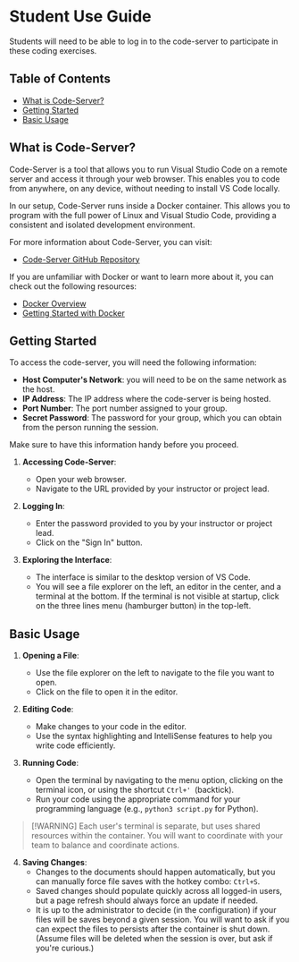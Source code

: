 # Student Use Guide
Students will need to be able to log in to the code-server to participate in these coding exercises. 

## Table of Contents
- [What is Code-Server?](#what-is-code-server)
- [Getting Started](#getting-started)
- [Basic Usage](#basic-usage)

## What is Code-Server?

Code-Server is a tool that allows you to run Visual Studio Code on a remote server and access it through your web browser. This enables you to code from anywhere, on any device, without needing to install VS Code locally.

In our setup, Code-Server runs inside a Docker container. This allows you to program with the full power of Linux and Visual Studio Code, providing a consistent and isolated development environment.

For more information about Code-Server, you can visit:
- [Code-Server GitHub Repository](https://github.com/coder/code-server)

If you are unfamiliar with Docker or want to learn more about it, you can check out the following resources:
- [Docker Overview](https://www.docker.com/why-docker)
- [Getting Started with Docker](https://docs.docker.com/get-started/)


## Getting Started

To access the code-server, you will need the following information:

- **Host Computer's Network**: you will need to be on the same network as the host.
- **IP Address**: The IP address where the code-server is being hosted.
- **Port Number**: The port number assigned to your group.
- **Secret Password**: The password for your group, which you can obtain from the person running the session.

Make sure to have this information handy before you proceed.

1. **Accessing Code-Server**:
    - Open your web browser.
    - Navigate to the URL provided by your instructor or project lead.

2. **Logging In**:
    - Enter the password provided to you by your instructor or project lead.
    - Click on the "Sign In" button.

3. **Exploring the Interface**:
    - The interface is similar to the desktop version of VS Code.
    - You will see a file explorer on the left, an editor in the center, and a terminal at the bottom. If the terminal is not visible at startup, click on the three lines menu (hamburger button) in the top-left.

## Basic Usage

1. **Opening a File**:
    - Use the file explorer on the left to navigate to the file you want to open.
    - Click on the file to open it in the editor.

2. **Editing Code**:
    - Make changes to your code in the editor.
    - Use the syntax highlighting and IntelliSense features to help you write code efficiently.

3. **Running Code**:
    - Open the terminal by navigating to the menu option, clicking on the terminal icon, or using the shortcut `Ctrl+' `(backtick).
    - Run your code using the appropriate command for your programming language (e.g., `python3 script.py` for Python).
> [!WARNING] Each user's terminal is separate, but uses shared resources within the container. You will want to coordinate with your team to balance and coordinate actions.

4. **Saving Changes**:
    - Changes to the documents should happen automatically, but you can manually force file saves with the hotkey combo: `Ctrl+S`.
    - Saved changes should populate quickly across all logged-in users, but a page refresh should always force an update if needed.
    - It is up to the administrator to decide (in the configuration) if your files will be saves beyond a given session. You will want to ask if you can expect the files to persists after the container is shut down. (Assume files will be deleted when the session is over, but ask if you're curious.)
